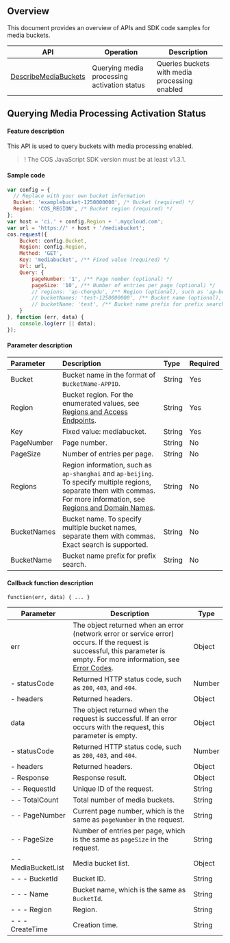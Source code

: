 ## Overview

This document provides an overview of APIs and SDK code samples for media buckets.

| API | Operation |  Description |
| ------------------------------------------------------------ | --------------------------|---------------------------- |
| [DescribeMediaBuckets](https://intl.cloud.tencent.com/document/product/436/46909) | Querying media processing activation status | Queries buckets with media processing enabled   |

## Querying Media Processing Activation Status

#### Feature description

This API is used to query buckets with media processing enabled.

>! The COS JavaScript SDK version must be at least v1.3.1.


#### Sample code
```js
var config = {
  // Replace with your own bucket information
  Bucket: 'examplebucket-1250000000', /* Bucket (required) */
  Region: 'COS_REGION', /* Bucket region (required) */
};
var host = 'ci.' + config.Region + '.myqcloud.com';
var url = 'https://' + host + '/mediabucket';
cos.request({
    Bucket: config.Bucket,
    Region: config.Region,
    Method: 'GET',
    Key: 'mediabucket', /** Fixed value (required) */
    Url: url,
    Query: {
        pageNumber: '1', /** Page number (optional) */
        pageSize: '10', /** Number of entries per page (optional) */
        // regions: 'ap-chengdu', /** Region (optional), such as 'ap-beijing'. To specify multiple values, separate them with commas, such as 'ap-shanghai,ap-beijing'. */
        // bucketNames: 'test-1250000000', /** Bucket name (optional), such as 'test-1250000000'. To specify multiple values, separate them with commas, such as 'test1-1250000000,test2-1250000000'. Exact search is supported. */
        // bucketName: 'test', /** Bucket name prefix for prefix search (optional), such as 'test'. To specify multiple values, separate them with commas, such as 'test1,test2'. */
    }
}, function (err, data) {
    console.log(err || data);
});
```

#### Parameter description

| Parameter | Description | Type | Required |
| :------- | :----------------------------------------------------------- | :----- | :------- |
| Bucket | Bucket name in the format of `BucketName-APPID`. | String  | Yes   |
| Region  | Bucket region. For the enumerated values, see [Regions and Access Endpoints](https://intl.cloud.tencent.com/document/product/436/6224). | String | Yes |
| Key                        | Fixed value: mediabucket. | String   | Yes   |
| PageNumber | Page number.                                          | String | No   |
| PageSize   | Number of entries per page.                                        | String | No   |
| Regions     |  Region information, such as `ap-shanghai` and `ap-beijing`. To specify multiple regions, separate them with commas. For more information, see [Regions and Domain Names](https://intl.cloud.tencent.com/document/product/1045/33423). | String |  No    |
| BucketNames | Bucket name. To specify multiple bucket names, separate them with commas. Exact search is supported. | String | No |
| BucketName  | Bucket name prefix for prefix search.        | String |  No       |


#### Callback function description

```
function(err, data) { ... }
```

| Parameter  | Description                                               | Type             |
| ------------ | ------------------------------------------------------------ | ------ |
| err    | The object returned when an error (network error or service error) occurs. If the request is successful, this parameter is empty. For more information, see [Error Codes](https://intl.cloud.tencent.com/document/product/436/7730). | Object |
| - statusCode | Returned HTTP status code, such as `200`, `403`, and `404`. | Number |
| - headers | Returned headers. | Object |
| data         | The object returned when the request is successful. If an error occurs with the request, this parameter is empty.               | Object |
| - statusCode | Returned HTTP status code, such as `200`, `403`, and `404`. | Number |
| - headers | Returned headers. | Object |
| - Response       | Response result. | Object |
| - - RequestId          | Unique ID of the request.                   | String    |
| - - TotalCount         | Total number of media buckets.                | String       |
| - - PageNumber         | Current page number, which is the same as `pageNumber` in the request. | String       |
| - - PageSize           | Number of entries per page, which is the same as `pageSize` in the request.   | String       |
| - - MediaBucketList    | Media bucket list.                | Object |
| - - - BucketId           | Bucket ID.               | String |
| - - - Name               | Bucket name, which is the same as `BucketId`. | String |
| - - - Region             | Region.              | String |
| - - - CreateTime         | Creation time.                | String |





